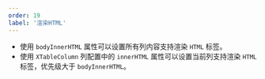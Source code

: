 ```yaml
---
order: 19
label: '渲染HTML'
---
```


- 使用 `bodyInnerHTML` 属性可以设置所有列内容支持渲染 `HTML` 标签。
- 使用 `XTableColumn` 列配置中的 `innerHTML` 属性可以设置当前列支持渲染 `HTML` 标签，优先级大于 `bodyInnerHTML`。
